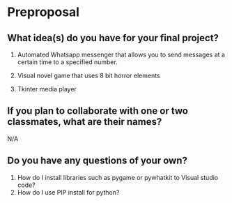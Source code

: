 # Preproposal

## What idea(s) do you have for your final project?

1. Automated Whatsapp messenger that allows you to send messages at a certain time to a specified number.

2. Visual novel game that uses 8 bit horror elements

3. Tkinter media player

## If you plan to collaborate with one or two classmates, what are their names?

N/A

## Do you have any questions of your own?
1. How do I install libraries such as pygame or pywhatkit to Visual studio code?
2. How do I use PIP install for python?
